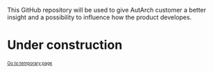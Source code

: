 This GitHub repository will be used to give AutArch customer a better insight and a possibility to influence how the product developes. 

# Under construction
<a href="indextemp"><font size="1">Go to temporary page</font></a>
